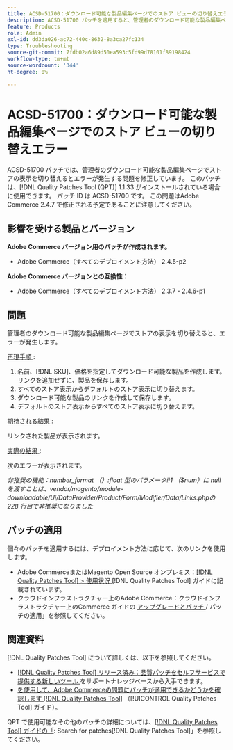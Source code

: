 ```yaml
---
title: ACSD-51700：ダウンロード可能な製品編集ページでのストア ビューの切り替えエラー
description: ACSD-51700 パッチを適用すると、管理者のダウンロード可能な製品編集ページでストアビューを切り替えるとエラーが発生するAdobe Commerceの問題を修正できます。
feature: Products
role: Admin
exl-id: dd3da026-ac72-440c-8632-8a3ca27fc134
type: Troubleshooting
source-git-commit: 7fdb02a6d89d50ea593c5fd99d78101f89198424
workflow-type: tm+mt
source-wordcount: '344'
ht-degree: 0%

---
```


# ACSD-51700：ダウンロード可能な製品編集ページでのストア ビューの切り替えエラー

ACSD-51700 パッチでは、管理者のダウンロード可能な製品編集ページでストアの表示を切り替えるとエラーが発生する問題を修正しています。 このパッチは、[!DNL Quality Patches Tool (QPT)] 1.1.33 がインストールされている場合に使用できます。 パッチ ID は ACSD-51700 です。 この問題はAdobe Commerce 2.4.7 で修正される予定であることに注意してください。

## 影響を受ける製品とバージョン

**Adobe Commerce バージョン用のパッチが作成されます。**

* Adobe Commerce（すべてのデプロイメント方法） 2.4.5-p2

**Adobe Commerce バージョンとの互換性：**

* Adobe Commerce（すべてのデプロイメント方法） 2.3.7 - 2.4.6-p1

## 問題

管理者のダウンロード可能な製品編集ページでストアの表示を切り替えると、エラーが発生します。

<u> 再現手順 </u>:

1. 名前、[!DNL SKU]、価格を指定してダウンロード可能な製品を作成します。 リンクを追加せずに、製品を保存します。
1. すべてのストア表示からデフォルトのストア表示に切り替えます。
1. ダウンロード可能な製品のリンクを作成して保存します。
1. デフォルトのストア表示からすべてのストア表示に切り替えます。

<u> 期待される結果 </u>:

リンクされた製品が表示されます。

<u> 実際の結果 </u>:

次のエラーが表示されます。

*非推奨の機能：number_format （）:float 型のパラメータ#1 （$num）に null を渡すことは、vendor/magento/module-downloadable/Ui/DataProvider/Product/Form/Modifier/Data/Links.phpの 228 行目で非推奨になりました*

## パッチの適用

個々のパッチを適用するには、デプロイメント方法に応じて、次のリンクを使用します。

* Adobe CommerceまたはMagento Open Source オンプレミス：[[!DNL Quality Patches Tool] > 使用状況 ](/help/tools/quality-patches-tool/usage.md) [!DNL Quality Patches Tool] ガイドに記載されています。
* クラウドインフラストラクチャー上のAdobe Commerce：クラウドインフラストラクチャー上のCommerce ガイドの [ アップグレードとパッチ ](https://experienceleague.adobe.com/docs/commerce-cloud-service/user-guide/develop/upgrade/apply-patches.html?lang=ja)/ パッチの適用」を参照してください。

## 関連資料

[!DNL Quality Patches Tool] について詳しくは、以下を参照してください。

* [[!DNL Quality Patches Tool]  リリース済み：品質パッチをセルフサービスで提供する新しいツール ](https://experienceleague.adobe.com/ja/docs/commerce-operations/tools/quality-patches-tool/quality-patches-tool-to-self-serve-quality-patches) をサポートナレッジベースから入手できます。
* [ を使用して、Adobe Commerceの問題にパッチが適用できるかどうかを確認します  [!DNL Quality Patches Tool]](/help/tools/quality-patches-tool/patches-available-in-qpt/check-patch-for-magento-issue-with-magento-quality-patches.md) （[!UICONTROL Quality Patches Tool] ガイド）。


QPT で使用可能なその他のパッチの詳細については、[[!DNL Quality Patches Tool] ガイドの「](https://experienceleague.adobe.com/tools/commerce-quality-patches/index.html?lang=ja): Search for patches[!DNL Quality Patches Tool]」を参照してください。
